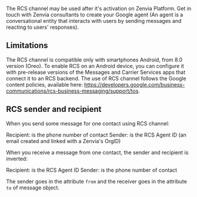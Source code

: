 The RCS channel may be used after it's activation on Zenvia Platform.
Get in touch with Zenvia consultants to create your Google agent (An agent is a conversational entity that interacts with users by sending messages and reacting to users' responses).

## Limitations

The RCS channel is compatible only with smartphones Android, from 8.0 version (Oreo). 
To enable RCS on an Android device, you can configure it with pre-release versions of the Messages and Carrier Services apps that connect it to an RCS backend.
The use of RCS channel follows the Google content policies, available here: https://developers.google.com/business-communications/rcs-business-messaging/support/tos.

## RCS sender and recipient

When you send some message for one contact using RCS channel:

Recipient: is the phone number of contact
Sender: is the RCS Agent ID (an email created and linked with a Zenvia's OrgID)

When you receive a message from one contact, the sender and recipient is inverted:

Recipient: is the RCS Agent ID
Sender: is the phone number of contact

The sender goes in the attribute `from` and the receiver goes in the attribute `to` of message object.
